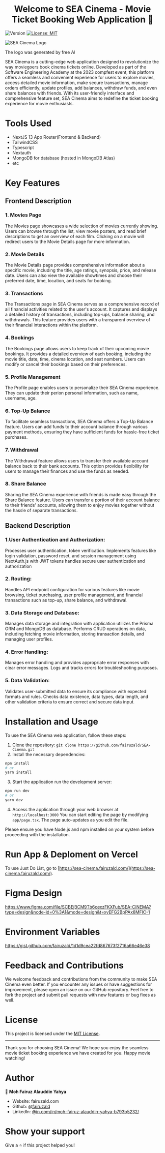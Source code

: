 <h1 align="center">Welcome to SEA Cinema - Movie Ticket Booking Web Application 👋</h1>
<p>
  <img alt="Version" src="https://img.shields.io/badge/version-0.1.0-blue.svg?cacheSeconds=2592000" />
  <a href="#" target="_blank">
    <img alt="License: MIT" src="https://img.shields.io/badge/License-MIT-yellow.svg" />
  </a>
</p>

![SEA Cinema Logo](./public/logo.png)

<p>The logo was generated by free AI</p>

SEA Cinema is a cutting-edge web application designed to revolutionize the way moviegoers book cinema tickets online. Developed as part of the Software Engineering Academy at the 2023 compfest event, this platform offers a seamless and convenient experience for users to explore movies, access detailed movie information, make secure transactions, manage orders efficiently, update profiles, add balances, withdraw funds, and even share balances with friends. With its user-friendly interface and comprehensive feature set, SEA Cinema aims to redefine the ticket booking experience for movie enthusiasts.

# Tools Used
- NextJS 13 App Router(Frontend & Backend)
- TailwindCSS
- Typescript
- Nextauth
- MongoDB for database (hosted in MongoDB Atlas)
- etc

# Key Features
## Frontend Description

### 1. Movies Page 

The Movies page showcases a wide selection of movies currently showing. Users can browse through the list, view movie posters, and read brief descriptions to get an overview of each film. Clicking on a movie will redirect users to the Movie Details page for more information.

### 2. Movie Details

The Movie Details page provides comprehensive information about a specific movie, including the title, age ratings, synopsis, price, and release date. Users can also view the available showtimes and choose their preferred date, time, location, and seats for booking.

### 3. Transactions 

The Transactions page in SEA Cinema serves as a comprehensive record of all financial activities related to the user's account. It captures and displays a detailed history of transactions, including top-ups, balance sharing, and withdrawals. This feature provides users with a transparent overview of their financial interactions within the platform.

### 4. Bookings 

The Bookings page allows users to keep track of their upcoming movie bookings. It provides a detailed overview of each booking, including the movie title, date, time, cinema location, and seat numbers. Users can modify or cancel their bookings based on their preferences.

### 5. Profile Management 

The Profile page enables users to personalize their SEA Cinema experience. They can update their perion personal information, such as name, username, age.

### 6. Top-Up Balance

To facilitate seamless transactions, SEA Cinema offers a Top-Up Balance feature. Users can add funds to their account balance through various payment methods, ensuring they have sufficient funds for hassle-free ticket purchases.

### 7. Withdrawal

The Withdrawal feature allows users to transfer their available account balance back to their bank accounts. This option provides flexibility for users to manage their finances and use the funds as needed.

### 8. Share Balance

Sharing the SEA Cinema experience with friends is made easy through the Share Balance feature. Users can transfer a portion of their account balance to their friends' accounts, allowing them to enjoy movies together without the hassle of separate transactions.

## Backend Description

### 1.User Authentication and Authorization:
  Processes user authentication, token verification. Implements features like login validation, password reset, and session management using NextAuth.js with JWT tokens handles secure user authentication and authorization

### 2. Routing:
Handles API endpoint configuration for various features like movie browsing, ticket purchasing, user profile management, and financial transactions such as top-up, share balance, and withdrawal.

### 3. Data Storage and Database:
Manages data storage and integration with application utilizes the Prisma ORM and MongoDB as database. Performs CRUD operations on data, including fetching movie information, storing transaction details, and managing user profiles.

### 4. Error Handling: 
Manages error handling and provides appropriate error responses with clear error messages. Logs and tracks errors for troubleshooting purposes.

### 5. Data Validation: 
Validates user-submitted data to ensure its compliance with expected formats and rules. Checks data existence, data types, data length, and other validation criteria to ensure correct and secure data input.

# Installation and Usage

To use the SEA Cinema web application, follow these steps:

1. Clone the repository: `git clone https://github.com/fairuzald/SEA-Cinema.git`
2. Install the necessary dependencies:

```bash
npm install
# or
yarn install
```

3. Start the application run the development server:

```bash
npm run dev
# or
yarn dev
```

4. Access the application through your web browser at `http://localhost:3000`
   You can start editing the page by modifying `app/page.tsx`. The page auto-updates as you edit the file.


Please ensure you have Node.js and npm installed on your system before proceeding with the installation.

# Run App & Deploment on Vercel
To use Just Do List, go to
[https://sea-cinema.fairuzald.com/](https://sea-cinema.fairuzald.com/).

# Figma Design
https://www.figma.com/file/SCBEjBCM9Tb6cexzFKXFub/SEA-CINEMA?type=design&node-id=0%3A1&mode=design&t=xvEFG2BpPAx8MFIC-1

# Environment Variables
https://gist.github.com/fairuzald/1d1d9cea22fd867673f2716a66e46e38

# Feedback and Contributions

We welcome feedback and contributions from the community to make SEA Cinema even better. If you encounter any issues or have suggestions for improvement, please open an issue on our GitHub repository. Feel free to fork the project and submit pull requests with new features or bug fixes as well.

# License

This project is licensed under the [MIT License](https://opensource.org/licenses/MIT).

---

Thank you for choosing SEA Cinema! We hope you enjoy the seamless movie ticket booking experience we have created for you. Happy movie watching!

# Author

👤 **Moh Fairuz Alauddin Yahya**

- Website: fairuzald.com
- Github: [@fairuzald](https://github.com/fairuzald)
- LinkedIn: [@in.com\/in\/moh-fairuz-alauddin-yahya-b793b5232\/](https://linkedin.com/in/in.com/in/moh-fairuz-alauddin-yahya-b793b5232/)

# Show your support

Give a ⭐️ if this project helped you!
